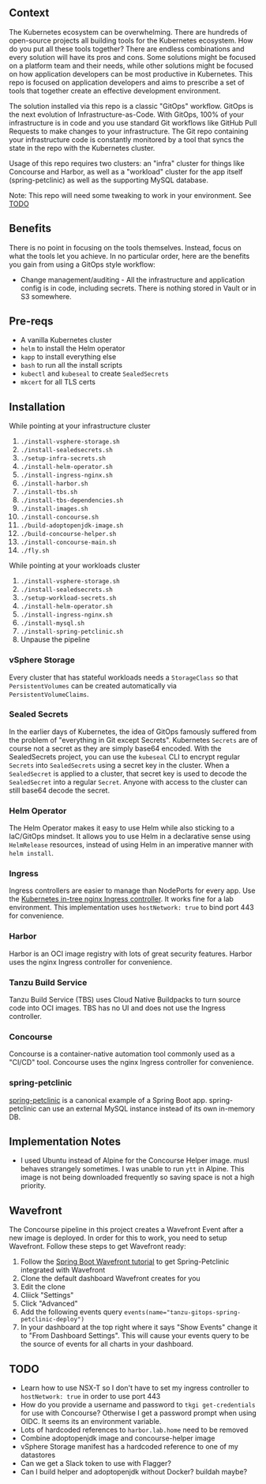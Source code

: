 ## Context
The Kubernetes ecosystem can be overwhelming. There are hundreds of open-source projects all building tools for the Kubernetes ecosystem. How do you put all these tools together? There are endless combinations and every solution will have its pros and cons. Some solutions might be focused on a platform team and their needs, while other solutions might be focused on how application developers can be most productive in Kubernetes. This repo is focused on application developers and aims to prescribe a set of tools that together create an effective development environment.

The solution installed via this repo is a classic "GitOps" workflow. GitOps is the next evolution of Infrastructure-as-Code. With GitOps, 100% of your infrastructure is in code and you use standard Git workflows like GitHub Pull Requests to make changes to your infrastructure. The Git repo containing your infrastructure code is constantly monitored by a tool that syncs the state in the repo with the Kubernetes cluster.

Usage of this repo requires two clusters: an "infra" cluster for things like Concourse and Harbor, as well as a "workload" cluster for the app itself (spring-petclinic) as well as the supporting MySQL database.

Note: This repo will need some tweaking to work in your environment. See [TODO](#TODO)

## Benefits
There is no point in focusing on the tools themselves. Instead, focus on what the tools let you achieve. In no particular order, here are the benefits you gain from using a GitOps style workflow:
* Change management/auditing - All the infrastructure and application config is in code, including secrets. There is nothing stored in Vault or in S3 somewhere.

## Pre-reqs
* A vanilla Kubernetes cluster
* `helm` to install the Helm operator
* `kapp` to install everything else
* `bash` to run all the install scripts
* `kubectl` and `kubeseal` to create `SealedSecrets`
* `mkcert` for all TLS certs

## Installation
While pointing at your infrastructure cluster
1. `./install-vsphere-storage.sh`
1. `./install-sealedsecrets.sh`
1. `./setup-infra-secrets.sh`
1. `./install-helm-operator.sh`
1. `./install-ingress-nginx.sh`
1. `./install-harbor.sh`
1. `./install-tbs.sh`
1. `./install-tbs-dependencies.sh`
1. `./install-images.sh`
1. `./install-concourse.sh`
1. `./build-adoptopenjdk-image.sh`
1. `./build-concourse-helper.sh`
1. `./install-concourse-main.sh`
1. `./fly.sh`


While pointing at your workloads cluster
1. `./install-vsphere-storage.sh`
1. `./install-sealedsecrets.sh`
1. `./setup-workload-secrets.sh`
1. `./install-helm-operator.sh`
1. `./install-ingress-nginx.sh`
1. `./install-mysql.sh`
1. `./install-spring-petclinic.sh`
1. Unpause the pipeline


### vSphere Storage
Every cluster that has stateful workloads needs a `StorageClass` so that `PersistentVolumes` can be created automatically via `PersistentVolumeClaims`. 

### Sealed Secrets
In the earlier days of Kubernetes, the idea of GitOps famously suffered from the problem of "everything in Git except Secrets". Kubernetes `Secrets` are of course not a secret as they are simply base64 encoded. With the SealedSecrets project, you can use the `kubeseal` CLI to encrypt regular `Secrets` into `SealedSecrets` using a secret key in the cluster. When a `SealedSecret` is applied to a cluster, that secret key is used to decode the `SealedSecret` into a regular `Secret`. Anyone with access to the cluster can still base64 decode the secret.

### Helm Operator
The Helm Operator makes it easy to use Helm while also sticking to a IaC/GitOps mindset. It allows you to use Helm in a declarative sense using `HelmRelease` resources, instead of using Helm in an imperative manner with `helm install`.

### Ingress
Ingress controllers are easier to manage than NodePorts for every app. Use the [Kubernetes in-tree nginx Ingress controller](https://github.com/techgnosis/ingress). It works fine for a lab environment. This implementation uses `hostNetwork: true` to bind port 443 for convenience.

### Harbor
Harbor is an OCI image registry with lots of great security features. Harbor uses the nginx Ingress controller for convenience.

### Tanzu Build Service
Tanzu Build Service (TBS) uses Cloud Native Buildpacks to turn source code into OCI images. TBS has no UI and does not use the Ingress controller.

### Concourse
Concourse is a container-native automation tool commonly used as a "CI/CD" tool. Concourse uses the nginx Ingress controller for convenience.


### spring-petclinic
[spring-petclinic](https://github.com/techgnosis/spring-petclinic) is a canonical example of a Spring Boot app. spring-petclinic can use an external MySQL instance instead of its own in-memory DB.

## Implementation Notes
* I used Ubuntu instead of Alpine for the Concourse Helper image. musl behaves strangely sometimes. I was unable to run `ytt` in Alpine. This image is not being downloaded frequently so saving space is not a high priority.


## Wavefront
The Concourse pipeline in this project creates a Wavefront Event after a new image is deployed. In order for this to work, you need to setup Wavefront. Follow these steps to get Wavefront ready:
1. Follow the [Spring Boot Wavefront tutorial](https://docs.wavefront.com/wavefront_springboot_tutorial.html) to get Spring-Petclinic integrated with Wavefront
1. Clone the default dashboard Wavefront creates for you
1. Edit the clone
1. Cliick "Settings"
1. Click "Advanced"
1. Add the following events query `events(name="tanzu-gitops-spring-petclinic-deploy")`
1. In your dashboard at the top right where it says "Show Events" change it to "From Dashboard Settings". This will cause your events query to be the source of events for all charts in your dashboard.


## TODO
* Learn how to use NSX-T so I don't have to set my ingress controller to `hostNetwork: true` in order to use port 443
* How do you provide a username and password to `tkgi get-credentials` for use with Concourse? Otherwise I get a password prompt when using OIDC. It seems its an environment variable.
* Lots of hardcoded references to `harbor.lab.home` need to be removed
* Combine adoptopenjdk image and concourse-helper image
* vSphere Storage manifest has a hardcoded reference to one of my datastores
* Can we get a Slack token to use with Flagger?
* Can I build helper and adoptopenjdk without Docker? buildah maybe?
